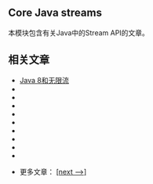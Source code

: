 ## Core Java streams

本模块包含有关Java中的Stream API的文章。

## 相关文章

+ [Java 8和无限流](docs/Java8和无限流.md)
+ []()
+ []()
+ []()
+ []()
+ []()
+ []()
+ []()
+ []()
+ []()

- 更多文章： [[next -->]](../java-streams-2/README.md)